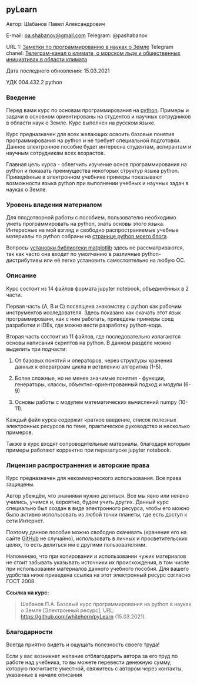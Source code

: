 ﻿## pyLearn

Автор: Шабанов Павел Александрович

E-mail: pa.shabanov@gmail.com
Telegram: @pashabanov

URL 1: [Заметки по программированию в науках о Земле](http://geofortran.blogspot.ru/)
Telegram chanel: [Телеграм-канал о климате, о морском льде и общественных инициативах в области климата](https://t.me/progeoru)

Дата последнего обновления: 15.03.2021

УДК 004.432.2 python

### Введение

Перед вами курс по основам программирования на [python](https://www.python.org/). Примеры и задачи в основном ориентированы на студентов и научных сотрудников в области наук о Земле. Курс выполнен на русском языке.

Курс предназначен для всех желающих освоить базовые понятия программирования на python и не требует специальной подготовки. Данное электронное пособие будет интересна студентам, аспирантам и научным сотрудникам всех возрастов. 

Главная цель курса - облегчить изучение основ программирования на python и показать преимущества некоторых структур языка python. Приведённые в электронном учебнике примеры показывают возможности языка python при выполнении учебных и научных задач в науках о Земле.

### Уровень владения материалом

Для плодотворной работы с пособием, пользователю необходимо уметь программировать на python, знать основы этого языка. Интересные на мой взгляд и свободно распространяемые учебные материалы по python собраны на [странице python моего блога](http://geofortran.blogspot.ru/p/blog-page.html).

Вопросы [установки библиотеки matplotlib](http://matplotlib.org/downloads.html) здесь не рассматриваются, так как часто она входит по умолчанию в различные python-дистрибутивы или её легко установить самостоятельно на любую ОС. 

### Описание 

Курс состоит из 14 файлов формата jupyter notebook, объединённых в 2 части. 

Первая часть (A, B и C) посвящена знакомству с python как рабочим инструментов исследователя. Здесь показано как скачать этот язык программировани, как с ним работать, приведены примеры сред разработки и IDEs, где можно вести разработку python-кода.

Вторая часть состоит из 11 файлов, где последовательно излагаются основы написания скриптов на python. В данном разделе можно выделить три подчасти:

1. От базовых понятий и операторов, через структуры хранения данных к оператроам цикла и ветвлению алгоритма (1-5).

2. Более сложные, но не менее значимые понятия - функции, генераторы, классы, объектно-ориентрованный подход и модули (6-9)

3. Основы работы с модулем математических вычислений numpy (10-11).

Каждый файл курса содержит краткое введение, список полезных электронных ресурсов по теме, практическое руководство и несколько примеров.

Также в курс входят сопроводительные материалы, благодаря которым примеры работают корректно при перезапуске jupyter notebook.

### Лицензия распространения и авторские права

Курс предназначен для некоммерческого использования. Все права защищены.

Автор убеждён, что знаниями нужно делиться. Все мы явно или неявно учились, учимся и, вероятно, будем учить других. Данный курс специально был создан в виде электронного ресурса, чтобы его можно было активно использовать из любой точки планеты, где есть доступ к сети Интернет. 

Поэтому данное пособие можно свободно скачивать (хранение его на сайте [GitHub](https://github.com/) не случайно), использовать в личных и просветительских целях, то есть делиться им с другими пользователями. 

Напоминаю, что при копировании и использовании чужих материалов не стоит забывать указывать источники их происхождения, в том числе при использовании материалов данного учебного пособия. Для вашего удобства ниже приведена ссылка на этот электронный ресурс согласно ГОСТ 2008.

**Ссылка на курс:**

> Шабанов П.А. Базовый курс программирования на python в науках о Земле [Электронный ресурс]. URL: https://github.com/whitehorn/pyLearn (15.03.2021).

### Благодарности

Всегда приятно видеть и ощущать полезность своего труда!

Если у вас возникнет желание отблагодарить автора за его труд по работе над учебника, то вы можете перевести денежную сумму, которую посчитаете уместной, свяжитесь с автором через контакты, указанные в начале описания
